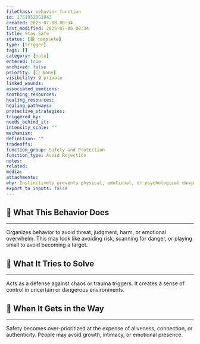 ```yaml
---
fileClass: behavior_function
id: 1751952851843
created: 2025-07-08 00:34
last_modified: 2025-07-08 00:34
title: Stay Safe
status: [🟩 complete]
type: [trigger]
tags: []
category: [note]
entered: true
archived: false
priority: [⚪ None]
visibility: 🔒 private
linked_wounds: 
associated_emotions: 
soothing_resources: 
healing_resources: 
healing_pathways: 
protective_strategies: 
triggered_by: 
needs_behind_it: 
intensity_scale: ""
mechanism: 
definition: ""
tradeoffs: 
function_group: Safety and Protection
function_type: Avoid Rejection
notes: 
related: 
media: 
attachments: 
why: Instinctively prevents physical, emotional, or psychological danger. Common in trauma survivors and those raised in unsafe or unpredictable homes.
export_to_inputs: false
---
```


## 🧠 What This Behavior Does
---
Organizes behavior to avoid threat, judgment, harm, or emotional overwhelm. This may look like avoiding risk, scanning for danger, or playing small to avoid becoming a target.

## 🔁 What It Tries to Solve
---
Acts as a defense against chaos or trauma triggers. It creates a sense of control in uncertain or dangerous environments.

## 🚧 When It Gets in the Way
---
Safety becomes over-prioritized at the expense of aliveness, connection, or authenticity. People may avoid growth, intimacy, or emotional presence.
